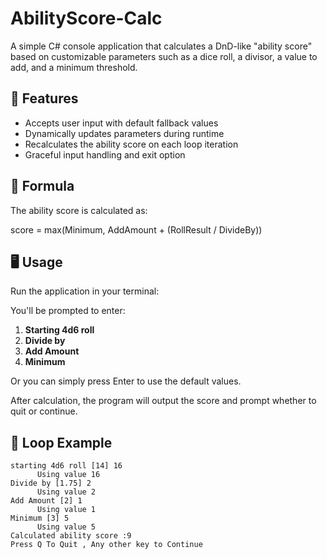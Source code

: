 # AbilityScore-Calc

A simple C# console application that calculates a DnD-like "ability score" based on customizable parameters such as a dice roll, a divisor, a value to add, and a minimum threshold.  

## 📌 Features

- Accepts user input with default fallback values
- Dynamically updates parameters during runtime
- Recalculates the ability score on each loop iteration
- Graceful input handling and exit option

## 🧮 Formula

The ability score is calculated as:

score = max(Minimum, AddAmount + (RollResult / DivideBy))

## 🖥️ Usage

Run the application in your terminal:


You'll be prompted to enter:

1. **Starting 4d6 roll**  
2. **Divide by**  
3. **Add Amount**  
4. **Minimum**

Or you can simply press Enter to use the default values.

After calculation, the program will output the score and prompt whether to quit or continue.

## 🔄 Loop Example

```text
starting 4d6 roll [14] 16
      Using value 16
Divide by [1.75] 2
      Using value 2
Add Amount [2] 1
      Using value 1
Minimum [3] 5
      Using value 5
Calculated ability score :9
Press Q To Quit , Any other key to Continue
